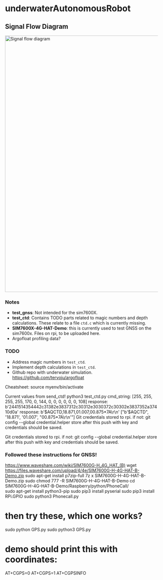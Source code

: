 # underwaterAutonomousRobot
## Signal Flow Diagram
<img width="842" alt="Signal flow diagram" src="https://github.com/user-attachments/assets/1a63130f-e5be-4e8b-9620-3fa6df868ee5" />


### Notes
- **test_gnss**: Not intended for the sim7600X.
- **test_ctd**: Contains TODO parts related to magic numbers and depth calculations. These relate to a file `ctd.c` which is currently missing.
- **SIM7600X-4G-HAT-Demo**: this is currently used to test GNSS on the sim7600x. Files on rpi, to be uploaded here.
- Argofloat profiling data? 

### TODO
- Address magic numbers in `test_ctd`.
- Implement depth calculations in `test_ctd`.
- Github repo with underwater simulation. https://github.com/tervoju/argofloat 


Cheatsheet:
source myenv/bin/activate



Current values from send_ctd!
python3 test_ctd.py 
cmd_string: [255, 255, 255, 255, 170, 0, 144, 0, 0, 0, 0, 0, 0, 108]
response: b'2441514354442c31382e3837312c30312e3030372c30302e3837352a37410d0a'
response: b'$AQCTD,18.871,01.007,00.875*7A\r\n'
["b'$AQCTD", '18.871', '01.007', "00.875*7A\\r\\n'"]
Git credentials stored to rpi. if not:
git config --global credential.helper store
after this push with key and credentials should be saved.

Git credentials stored to rpi. if not:
git config --global credential.helper store
after this push with key and credentials should be saved.

### Followed these instructions for GNSS!
https://www.waveshare.com/wiki/SIM7600G-H_4G_HAT_(B)
wget https://files.waveshare.com/upload/4/4e/SIM7600G-H-4G-HAT-B-Demo.zip
sudo apt-get install p7zip-full
7z x SIM7600G-H-4G-HAT-B-Demo.zip 
sudo chmod 777 -R SIM7600G-H-4G-HAT-B-Demo
cd SIM7600G-H-4G-HAT-B-Demo/Raspberry/python/PhoneCall/      
sudo apt-get install python3-pip
sudo pip3 install pyserial
sudo pip3 install RPi.GPIO
sudo python3 Phonecall.py    

# then try these, which one works?
sudo python GPS.py
sudo python3 GPS.py

# demo should print this with coordinates:
AT+CGPS=0
AT+CGPS=1
AT+CGPSINFO



